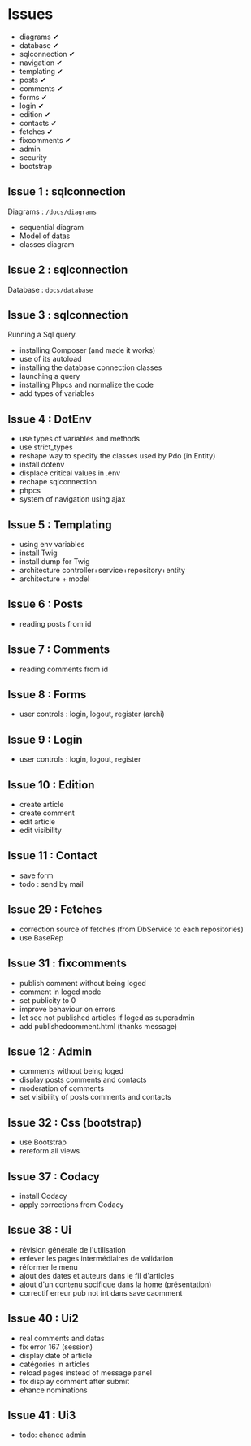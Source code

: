 # Issues

- diagrams ✔
- database ✔
- sqlconnection ✔
- navigation ✔
- templating ✔
- posts ✔
- comments ✔
- forms ✔
- login ✔
- edition ✔
- contacts ✔
- fetches ✔
- fixcomments ✔
- admin 
- security 
- bootstrap

## Issue 1 : sqlconnection

Diagrams : `/docs/diagrams`

- sequential diagram
- Model of datas
- classes diagram

## Issue 2 : sqlconnection

Database : `docs/database`

## Issue 3 : sqlconnection

Running a Sql query.

- installing Composer (and made it works)
- use of its autoload
- installing the database connection classes
- launching a query
- installing Phpcs and normalize the code
- add types of variables

## Issue 4 : DotEnv

- use types of variables and methods
- use strict_types
- reshape way to specify the classes used by Pdo (in Entity)
- install dotenv
- displace critical values in .env
- rechape sqlconnection
- phpcs
- system of navigation using ajax

## Issue 5 : Templating
- using env variables
- install Twig
- install dump for Twig
- architecture controller+service+repository+entity
- architecture + model

## Issue 6 : Posts
- reading posts from id

## Issue 7 : Comments
- reading comments from id

## Issue 8 : Forms
- user controls : login, logout, register (archi)

## Issue 9 : Login
- user controls : login, logout, register

## Issue 10 : Edition
- create article
- create comment
- edit article
- edit visibility

## Issue 11 : Contact
- save form
- todo : send by mail

## Issue 29 : Fetches
- correction source of fetches (from DbService to each repositories)
- use BaseRep

## Issue 31 : fixcomments
- publish comment without being loged
- comment in loged mode
- set publicity to 0
- improve behaviour on errors
- let see not published articles if loged as superadmin
- add publishedcomment.html (thanks message)

## Issue 12 : Admin
- comments without being loged
- display posts comments and contacts
- moderation of comments
- set visibility of posts comments and contacts

## Issue 32 : Css (bootstrap)
- use Bootstrap
- rereform all views

## Issue 37 : Codacy
- install Codacy
- apply corrections from Codacy

## Issue 38 : Ui
- révision générale de l'utilisation
- enlever les pages intermédiaires de validation
- réformer le menu
- ajout des dates et auteurs dans le fil d'articles
- ajout d'un contenu spcifique dans la home (présentation)
- correctif erreur pub not int dans save caomment

## Issue 40 : Ui2
- real comments and datas
- fix error 167 (session)
- display date of article
- catégories in articles
- reload pages instead of message panel
- fix display comment after submit
- ehance nominations

## Issue 41 : Ui3
- todo: ehance admin
